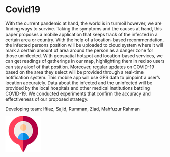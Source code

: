 # Covid19

With the current pandemic at hand, the world is in turmoil however,
we are finding ways to survive. Taking the symptoms and the causes
at hand, this paper proposes a mobile application that keeps track
of the infected in a certain area or country. With the help of a
location-based recommendation, the infected persons position will
be uploaded to cloud system where it will mark a certain amount
of area around the person as a danger zone for those uninfected. With
geospatial hotspot and location-based services, we can get readings
of gatherings in our map, highlighting them in red so users can
stay aloof of that position. Moreover, regular updates on COVID-19
based on the area they select will be provided through a real-time
notification system. This mobile app will use GPS data to pinpoint a
user’s location accurately. Data about the infected and the uninfected
will be provided by the local hospitals and other medical institutions
battling COVID-19. We conducted experiments that confirm the
accuracy and effectiveness of our proposed strategy.

Developing team: Iftiaz, Sajid, Rumman, Ziad, Mahfuzur Rahman

![Alt text](assets/affected.png?raw=true "Title")
